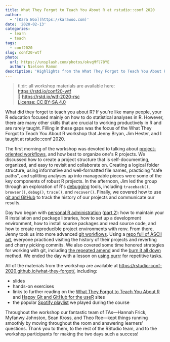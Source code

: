 ```yaml
---
title: What They Forgot to Teach You About R at rstudio::conf 2020
author:
  - '[Kara Woo](https://karawoo.com)'
date: '2020-02-13'
categories:
  - learn
  - teach
tags:
  - conf2020
slug: conf20-wtf
photo:
  url: https://unsplash.com/photos/okvqMfl78YE
  author: Nielsen Ramon
description: 'Highlights from the What They Forgot to Teach You About R workshop    '
---
```


> tl;dr: all workshop materials are available here: <br>
> <i class="fab fa-github fa-fw"></i> <https://rstd.io/conf20-wtf> <br>
> 🔗 <https://rstd.io/wtf-2020-rsc> <br>
> <i class="fab fa-creative-commons fa-fw"></i> [License: CC BY-SA 4.0](https://creativecommons.org/licenses/by-sa/4.0/legalcode)


What did they forget to teach you about R? If you're like many people, your R
education focused mainly on how to do statistical analyses in R. However, there
are many other skills that are crucial to working productively in R and are
rarely taught. Filling in these gaps was the focus of the What They Forgot to
Teach You About R workshop that Jenny Bryan, Jim Hester, and I taught at
rstudio::conf 2020.

The first morning of the workshop was devoted to talking about
[project-oriented workflows](https://rstudio-conf-2020.github.io/what-they-forgot/day1_1),
and how best to organize one's R projects. We discussed how to create a project
structure that is self-documenting, organized, and easy to revisit and
collaborate on. Creating a logical folder structure, using informative and
well-formatted file names, practicing "safe paths", and splitting analyses up
into manageable pieces were some of the key components of robust R projects. In
the afternoon, Jim led the group through an exploration of R's
[debugging](https://rstudio-conf-2020.github.io/what-they-forgot/day1_3)
tools, including `traceback()`, `browser()`, `debug()`, `trace()`, and
`recover()`. Finally, we covered how to use
[git and GitHub](https://rstudio-conf-2020.github.io/what-they-forgot/day1_4)
to track the history of our projects and communicate our results.

Day two began with [personal R administration](https://rstudio-conf-2020.github.io/what-they-forgot/day2_1) 
([part 2](https://rstudio-conf-2020.github.io/what-they-forgot/day2_2)):
how to maintain your R installation and package libraries, how to set up a
development environment, how to install source packages and read source code,
and how to create reproducible project environments with renv. From there, Jenny
took us into more advanced
[git workflows](https://rstudio-conf-2020.github.io/what-they-forgot/day2_3).
Using a
[repo full of ASCII art](https://github.com/rstats-wtf/wtf-ascii-funtimes),
everyone practiced visiting the history of their projects and reverting and
cherry picking commits. We also covered some time honored strategies for
working with git, including
[the repeated amend](https://happygitwithr.com/repeated-amend.html)
and the [burn it all down](https://happygitwithr.com/burn.html) method.
We ended the day with a lesson on
[using purrr](https://rstudio-conf-2020.github.io/what-they-forgot/day2_4)
for repetitive tasks.

All of the materials from the workshop are available at
<https://rstudio-conf-2020.github.io/what-they-forgot/>, including:

* slides
* hands-on exercises
* links to further reading on the [What They Forgot to Teach You About R](https://rstats.wtf/) and [Happy Git and GitHub for the useR](https://happygitwithr.com/) sites
* the popular [Spotify playlist](https://open.spotify.com/playlist/0OuvqM69DKFK3QPbHIy2kc?si=xonCaP2RTmeOXO3YW7hxhQ) we played during the course

Throughout the workshop our fantastic team of TAs&mdash;Hannah Frick, Myfanwy
Johnston, Sean Kross, and Theo Roe&mdash;kept things running smoothly by moving
throughout the room and answering learners' questions. Thank you to them, to the
rest of the RStudio team, and to the workshop participants for making the two
days such a success!
